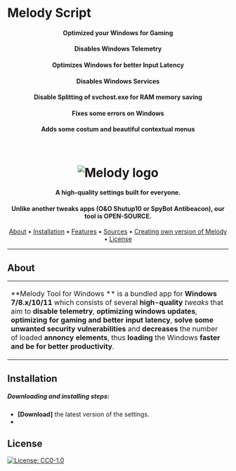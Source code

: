 # Melody Script
<h4 align="center">Optimized your Windows for Gaming </h4>
<h4 align="center">Disables Windows Telemetry </h4>
<h4 align="center">Optimizes Windows for better Input Latency </h4>
<h4 align="center">Disables Windows Services </h4>
<h4 align="center">Disable Splitting of svchost.exe for RAM memory saving </h4>
<h4 align="center">Fixes some errors on Windows </h4>
<h4 align="center">Adds some costum and beautiful contextual menus </h4>
<h1 align="center">
  <br>
  <img src="https://raw.githubusercontent.com/jbara2002/melody12/master/logo.png" alt="Melody logo"></a>
</h1>

<h4 align="center">A high-quality settings built for everyone.</h4>
<h4 align="center">Unlike another tweaks apps (O&O Shutup10 or SpyBot Antibeacon), our tool is OPEN-SOURCE.</h4>
      
<p align="center">
  <a href="#about">About</a> •
  <a href="#installation">Installation</a> •
  <a href="#features">Features</a> •
  <a href="#sources">Sources</a> •
  <a href="#updating">Creating own version of Melody</a> •
  <a href="#license">License</a>
</p>

---

## About

<table>
<tr>
<td>
  
**Melody Tool for Windows ** is a bundled app  for **Windows 7/8.x/10/11** which consists of several **high-quality** *tweaks* that aim to **disable telemetry**, **optimizing windows updates**, **optimizing for gaming and better input latency**, **solve some unwanted security vulnerabilities** and **decreases** the number of loaded **annoncy elements**, thus **loading** the Windows **faster and be for better productivity**.

</td>
</tr>
</table>

## Installation

##### Downloading and installing steps:
* **[Download]** the latest version of the settings.
* <the page will be finalised soon>
## License
[![License: CC0-1.0](https://img.shields.io/badge/License-CC0%201.0-lightgrey.svg)](https://tldrlegal.com/license/creative-commons-cc0-1.0-universal)
